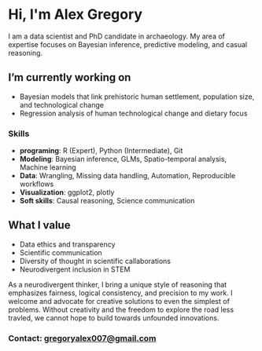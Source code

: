 # Hi, I'm Alex Gregory
I am a data scientist and PhD candidate in archaeology. My area of expertise focuses on Bayesian inference, predictive modeling, and casual reasoning.

## I’m currently working on
- Bayesian models that link prehistoric human settlement, population size, and technological change
- Regression analysis of human technological change and dietary focus

### Skills
- **programing**: R (Expert), Python (Intermediate), Git
- **Modeling**: Bayesian inference, GLMs, Spatio-temporal analysis, Machine learning
- **Data**: Wrangling, Missing data handling, Automation, Reproducible workflows
- **Visualization**: ggplot2, plotly
- **Soft skills**: Causal reasoning, Science communication

## What I value
- Data ethics and transparency
- Scientific communication
- Diversity of thought in scientific callaborations
- Neurodivergent inclusion in STEM

As a neurodivergent thinker, I bring a unique style of reasoning that emphasizes fairness, logical consistency, and precision to my work. I welcome and advocate for creative solutions to even the simplest of problems. Without creativity and the freedom to explore the road less travled, we cannot hope to build towards unfounded innovations.



### Contact: gregoryalex007@gmail.com

<!--
**Agregory198/Agregory198** is a ✨ _special_ ✨ repository because its `README.md` (this file) appears on your GitHub profile.

Here are some ideas to get you started:

- 🔭 I’m currently working on:
- 🌱 I’m currently learning ...
- 👯 I’m looking to collaborate on ...
- 🤔 I’m looking for help with ...
- 💬 Ask me about ...
- 📫 How to reach me: ...
- 😄 Pronouns: ...
- ⚡ Fun fact: ...
-->
